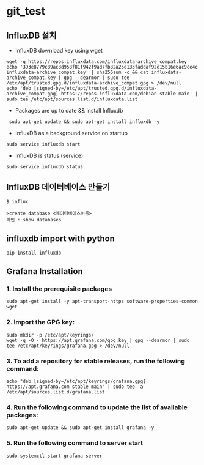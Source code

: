# git_test

##  InfluxDB 설치

  -  InfluxDB download key using wget

```
wget -q https://repos.influxdata.com/influxdata-archive_compat.key
echo '393e8779c89ac8d958f81f942f9ad7fb82a25e133faddaf92e15b16e6ac9ce4c influxdata-archive_compat.key' | sha256sum -c && cat influxdata-archive_compat.key | gpg --dearmor | sudo tee /etc/apt/trusted.gpg.d/influxdata-archive_compat.gpg > /dev/null
echo 'deb [signed-by=/etc/apt/trusted.gpg.d/influxdata-archive_compat.gpg] https://repos.influxdata.com/debian stable main' | sudo tee /etc/apt/sources.list.d/influxdata.list
```

  -  Packages are up to date && install Influxdb
```
 sudo apt-get update && sudo apt-get install influxdb -y
```

  -  InfluxDB as a background service on startup
```
sudo service influxdb start
```

-  InfluxDB is status (service)
```
sudo service influxdb status
```

## InfluxDB 데이터베이스 만들기
```
$ influx

>create database <데이터베이스이름>
확인 : show databases
```

## influxdb import with python
```
pip install influxdb
```

##  Grafana Installation
###  1. Install the prerequisite packages
```
sudo apt-get install -y apt-transport-https software-properties-common wget
```

###  2. Import the GPG key:
```
sudo mkdir -p /etc/apt/keyrings/
wget -q -O - https://apt.grafana.com/gpg.key | gpg --dearmor | sudo tee /etc/apt/keyrings/grafana.gpg > /dev/null
```

###  3. To add a repository for stable releases, run the following command:
```
echo "deb [signed-by=/etc/apt/keyrings/grafana.gpg] https://apt.grafana.com stable main" | sudo tee -a /etc/apt/sources.list.d/grafana.list
```

### 4. Run the following command to update the list of available packages:
```
sudo apt-get update && sudo apt-get install grafana -y

```

###  5. Run the following command to server start
```
sudo systemctl start grafana-server
```
